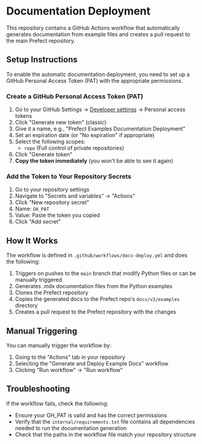 # Documentation Deployment

This repository contains a GitHub Actions workflow that automatically generates documentation from example files and creates a pull request to the main Prefect repository.

## Setup Instructions

To enable the automatic documentation deployment, you need to set up a GitHub Personal Access Token (PAT) with the appropriate permissions.

### Create a GitHub Personal Access Token (PAT)

1. Go to your GitHub Settings → [Developer settings](https://github.com/settings/tokens) → Personal access tokens
2. Click "Generate new token" (classic)
3. Give it a name, e.g., "Prefect Examples Documentation Deployment"
4. Set an expiration date (or "No expiration" if appropriate)
5. Select the following scopes:
   - `repo` (Full control of private repositories)
6. Click "Generate token"
7. **Copy the token immediately** (you won't be able to see it again)

### Add the Token to Your Repository Secrets

1. Go to your repository settings
2. Navigate to "Secrets and variables" → "Actions"
3. Click "New repository secret"
4. Name: `GH_PAT`
5. Value: Paste the token you copied
6. Click "Add secret"

## How It Works

The workflow is defined in `.github/workflows/docs-deploy.yml` and does the following:

1. Triggers on pushes to the `main` branch that modify Python files or can be manually triggered
2. Generates .mdx documentation files from the Python examples
3. Clones the Prefect repository
4. Copies the generated docs to the Prefect repo's `docs/v3/examples` directory
5. Creates a pull request to the Prefect repository with the changes

## Manual Triggering

You can manually trigger the workflow by:

1. Going to the "Actions" tab in your repository
2. Selecting the "Generate and Deploy Example Docs" workflow
3. Clicking "Run workflow" → "Run workflow"

## Troubleshooting

If the workflow fails, check the following:

- Ensure your GH_PAT is valid and has the correct permissions
- Verify that the `internal/requirements.txt` file contains all dependencies needed to run the documentation generation
- Check that the paths in the workflow file match your repository structure 